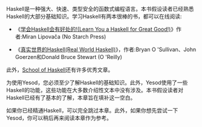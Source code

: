 Haskell是一种强大、快速、类型安全的函数式编程语言。本书假设读者已经熟悉Haskell的大部分基础知识。学习Haskell有两本很棒的书，都可以在线阅读:

- 《[学会Haskell会有好处的!(Learn You a Haskell for Great Good!)](http://learnyouahaskell.com/)》作者:Miran Lipovača (No Starch Press)

- 《[真实世界的Haskell(Real World Haskell)](http://bit.ly/rw-haskell)》，作者:Bryan O 'Sullivan、John Goerzen和Donald Bruce Stewart (O 'Reilly)

此外，[School of Haskell](https://www.fpcomplete.com/school)还有许多优秀文章。

为使用Yesod，您必须至少了解Haskell的基础知识。此外，Yesod使用了一些Haskell的功能，这些功能在大多数介绍性文本中没有涉及。本书假设读者对Haskell已经有了基本的了解，本章旨在填补这一空白。

如果你已经精通Haskell，可以完全跳过本章。此外，如果你想先尝试一下Yesod，你可以稍后再来阅读本章作为参考。

